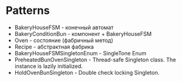 # Patterns
* BakeryHouseFSM - конечный автомат
* BakeryConditionBun - компонент + BakeryHouseFSM
* Oven<T> - состояние (фабричный метод)
* Recipe<T> - абстрактная фабрика
* BakeryHouseFSMSingletonEnum - SingleTone Enum
* PreheatedBunOvenSingleton - Thread-safe Singleton class. The instance is lazily initialized.
* HoldOvenBunSingleton - Double check locking Singleton.
